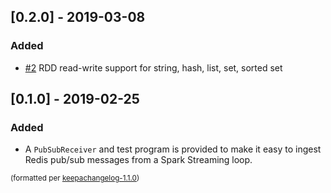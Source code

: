 ## [0.2.0] - 2019-03-08
### Added
- [#2](https://github.com/BixData/stuart-redis/issues/2) RDD read-write support for string, hash, list, set, sorted set

## [0.1.0] - 2019-02-25
### Added
- A `PubSubReceiver` and test program is provided to make it easy to ingest Redis pub/sub messages from a Spark Streaming loop.

<small>(formatted per [keepachangelog-1.1.0](http://keepachangelog.com/en/1.0.0/))</small>
